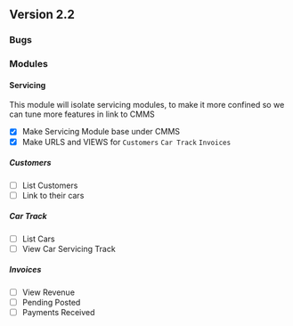 ## Version 2.2

### Bugs 

### Modules
#### Servicing
This module will isolate servicing modules, to make it more confined so we can tune more features in link to CMMS
- [x] Make Servicing Module base under CMMS
- [x] Make URLS and VIEWS for `Customers` `Car Track` `Invoices`
##### Customers
- [ ] List Customers
- [ ] Link to their cars
##### Car Track
- [ ] List Cars
- [ ] View Car Servicing Track
##### Invoices
- [ ] View Revenue
- [ ] Pending Posted
- [ ] Payments Received